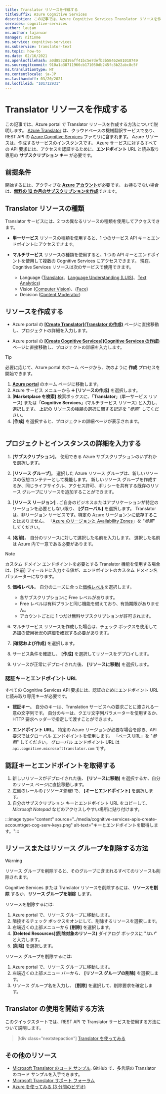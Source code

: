 ```yaml
---
title: Translator リソースを作成する
titleSuffix: Azure Cognitive Services
description: この記事では、Azure Cognitive Services Translator リソースを作成し、サブスクリプション キーとエンドポイント URL を取得する方法について説明します。
services: cognitive-services
author: laujan
ms.author: lajanuar
manager: nitinme
ms.service: cognitive-services
ms.subservice: translator-text
ms.topic: how-to
ms.date: 02/16/2021
ms.openlocfilehash: a0d8532d19aff41bc5e7defb3b58462e81018749
ms.sourcegitcommit: 910a1a38711966cb171050db245fc3b22abc8c5f
ms.translationtype: HT
ms.contentlocale: ja-JP
ms.lasthandoff: 03/20/2021
ms.locfileid: "101712931"
---
```

# <a name="create-a-translator-resource"></a>Translator リソースを作成する

この記事では、Azure portal で Translator リソースを作成する方法について説明します。 [Azure Translator](translator-info-overview.md) は、クラウドベースの機械翻訳サービスであり、REST API の [Azure Cognitive Services](../what-are-cognitive-services.md) ファミリに含まれます。 Azure リソースは、作成するサービスのインスタンスです。 Azure サービスに対するすべての API 要求には、アクセスを認証するために、**エンドポイント** URL と読み取り専用の **サブスクリプション キー** が必要です。

## <a name="prerequisites"></a>前提条件

開始するには、アクティブな [**Azure アカウント**](https://azure.microsoft.com/free/cognitive-services/)が必要です。  お持ちでない場合は、[**無料の 12 か月のサブスクリプションを作成**](https://azure.microsoft.com/free/)できます。

## <a name="translator-resource-types"></a>Translator リソースの種類

Translator サービスには、2 つの異なるリソースの種類を使用してアクセスできます。

* **単一サービス** リソースの種類を使用すると、1 つのサービス API キーとエンドポイントにアクセスできます。  

* **マルチサービス** リソースの種類を使用すると、1 つの API キーとエンドポイントを使用して複数の Cognitive Services にアクセスできます。 現在、Cognitive Services リソースは次のサービスで使用できます。
  * Language ([Translator](../translator/translator-info-overview.md)、[Language Understanding (LUIS)](../luis/what-is-luis.md)、[Text Analytics](../text-analytics/overview.md))  
  * Vision ([Computer Vision](../computer-vision/overview.md))、([Face](../face/overview.md))  
  * Decision ([Content Moderator](../content-moderator/overview.md))  

## <a name="create-your-resource"></a>リソースを作成する

* Azure portal の [ **[Create Translator]\(Translator の作成\)**](https://ms.portal.azure.com/#create/Microsoft.CognitiveServicesTextTranslation) ページに直接移動し、プロジェクトの詳細を入力します。

* Azure portal の [ **[Create Cognitive Services]\(Cognitive Services の作成\)**](https://ms.portal.azure.com/#create/Microsoft.CognitiveServicesAllInOne) ページに直接移動し、プロジェクトの詳細を入力します。

>[!TIP]
>必要に応じて、Azure portal のホーム ページから、次のように **作成** プロセスを開始できます。
>
> 1. [**Azure portal**](https://ms.portal.azure.com/#home) のホーム ページに移動します。
> 1. Azure サービス メニューから ➕ **[リソースの作成]** を選択します。
>1. **[Marketplace を検索]** 検索ボックスに、「**Translator**」(単一サービス リソース) または「**Cognitive Services**」(マルチサービス リソース) と入力し、選択します。  上記の [リソースの種類の選択](#create-your-resource)に関する記述を "*参照*" してください。
> 1. **[作成]** を選択すると、プロジェクトの詳細ページが表示されます。
><br/><br/>

## <a name="complete-your-project-and-instance-details"></a>プロジェクトとインスタンスの詳細を入力する

1. **[サブスクリプション]**。 使用できる Azure サブスクリプションのいずれかを選択します。

1. **[リソース グループ]**。 選択した Azure リソース グループは、新しいリソースの仮想コンテナーとして機能します。 新しいリソース グループを作成するか、同じライフサイクル、アクセス許可、ポリシーを共有する既存のリソース グループにリソースを追加することができます。

1. **[リソース リージョン]** . ご自身のビジネスまたはアプリケーションが特定のリージョンを必要としない限り、 **[グローバル]** を選択します。 Translator は、非リージョン サービスです。特定の Azure リージョンンに依存することはありません。 「[Azure のリージョンと Availability Zones](../../availability-zones/az-overview.md)」を "*参照*" してください。

1. **[名前]**。 自分のリソースに対して選択した名前を入力します。 選択した名前は Azure 内で一意である必要があります。

> [!NOTE]
> カスタム ドメイン エンドポイントを必要とする Translator 機能を使用する場合は、[名前] フィールドに入力する値が、エンドポイントのカスタム ドメイン名パラメーターになります。

5. **価格レベル**。 自分のニーズに合った[価格レベル](https://azure.microsoft.com/pricing/details/cognitive-services/translator)を選択します。

   * 各サブスクリプションに Free レベルがあります。
   * Free レベルは有料プランと同じ機能を備えており、有効期限がありません。
   * アカウントごとに 1 つだけ無料サブスクリプションが許可されます。</li></ul>

1. マルチサービス リソースを作成した場合は、チェック ボックスを使用して追加の使用状況の詳細を確認する必要があります。

1. **[確認および作成]** を選択します。

1. サービス条件を確認し、 **[作成]** を選択してリソースをデプロイします。

1. リソースが正常にデプロイされた後、 **[リソースに移動]** を選択します。

### <a name="authentication-keys-and-endpoint-url"></a>認証キーとエンドポイント URL

すべての Cognitive Services API 要求には、認証のためにエンドポイント URL と読み取り専用キーが必要です。

* **認証キー**。 自分のキーは、Translation サービスへの要求ごとに渡される一意の文字列です。 自分のキーは、クエリ文字列パラメーターを使用するか、HTTP 要求ヘッダーで指定して渡すことができます。

* **エンドポイント URL**。 特定の Azure リージョンが必要な場合を除き、API 要求ではグローバル エンドポイントを使用します。 「[ベース URL](reference/v3-0-reference.md#base-urls)」を "*参照*" してください。 グローバル エンドポイント URL は `api.cognitive.microsofttranslator.com` です。

## <a name="get-your-authentication-keys-and-endpoint"></a>認証キーとエンドポイントを取得する

1. 新しいリソースがデプロイされた後、 **[リソースに移動]** を選択するか、自分のリソース ページに直接移動します。
1. 左側のレールの *[リソース管理]* で、 **[キーとエンドポイント]** を選択します。
1. 自分のサブスクリプション キーとエンドポイント URL をコピーして、*Microsoft Notepad* などのアクセスしやすい場所に貼り付けます。

:::image type="content" source="../media/cognitive-services-apis-create-account/get-cog-serv-keys.png" alt-text="キーとエンドポイントを取得します。":::

## <a name="how-to-delete-a--resource-or-resource-group"></a>リソースまたはリソース グループを削除する方法

> [!Warning]
> リソース グループを削除すると、そのグループに含まれるすべてのリソースも削除されます。

Cognitive Services または Translator リソースを削除するには、**リソースを削除** するか、**リソース グループを削除** します。

リソースを削除するには:

1. Azure portal で、リソース グループに移動します。
1. 隣接するチェック ボックスをオンにして、削除するリソースを選択します。
1. 右端近くの上部メニューから **[削除]** を選択します。
1. **[Deleted Resources]\(削除対象のリソース\)** ダイアログ ボックスに "*はい*" と入力します。
1. **[削除]** を選択します。

リソース グループを削除するには:

1. Azure portal で、リソース グループに移動します。
1. 左端近くの上部メニュー バーから、 **[リソース グループの削除]** を選択します。
1. リソース グループ名を入力し、 **[削除]** を選択して、削除要求を確定します。

## <a name="how-to-get-started-with-translator"></a>Translator の使用を開始する方法

このクイックスタートでは、REST API で Translator サービスを使用する方法について説明します。

> [!div class="nextstepaction"]
> [Translator を使ってみる](quickstart-translator.md)

## <a name="more-resources"></a>その他のリソース

* [Microsoft Translator のコード サンプル](https://github.com/MicrosoftTranslator).  GitHub で、多言語の Translator のコード サンプルを入手できます。
* [Microsoft Translator サポート フォーラム](https://www.aka.ms/TranslatorForum)
* [Azure を使ってみる (3 分間のビデオ)](https://azure.microsoft.com/get-started/?b=16.24)